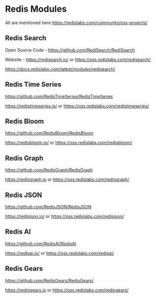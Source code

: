 # Redis Modules

All are mentioned here https://redislabs.com/community/oss-projects/

## Redis Search

Open Source Code - https://github.com/RediSearch/RediSearch

Website - https://redisearch.io/ or https://oss.redislabs.com/redisearch/

https://docs.redislabs.com/latest/modules/redisearch/

## Redis Time Series

https://github.com/RedisTimeSeries/RedisTimeSeries

https://redistimeseries.io/ or https://oss.redislabs.com/redistimeseries/

## Redis Bloom

https://github.com/RedisBloom/RedisBloom

https://redisbloom.io/ or https://oss.redislabs.com/redisbloom/

## Redis Graph

https://github.com/RedisGraph/RedisGraph

https://redisgraph.io or https://oss.redislabs.com/redisgraph/

## Redis JSON

https://github.com/RedisJSON/RedisJSON

https://redisjson.io/ or https://oss.redislabs.com/redisjson/

## Redis AI

https://github.com/RedisAI/RedisAI

https://redisai.io/ or https://oss.redislabs.com/redisai/

## Redis Gears

https://github.com/RedisGears/RedisGears/

https://redisgears.io or https://oss.redislabs.com/redisgears/

